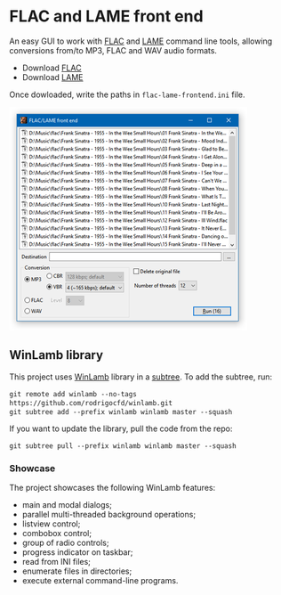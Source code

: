 # FLAC and LAME front end

An easy GUI to work with [FLAC](https://en.wikipedia.org/wiki/FLAC) and [LAME](https://en.wikipedia.org/wiki/LAME) command line tools, allowing conversions from/to MP3, FLAC and WAV audio formats.

* Download [FLAC](https://ftp.osuosl.org/pub/xiph/releases/flac/)
* Download [LAME](http://www.rarewares.org/mp3-lame-bundle.php)

Once dowloaded, write the paths in `flac-lame-frontend.ini` file.

![Screenshot](screenshot-75.png)

## WinLamb library

This project uses [WinLamb](https://github.com/rodrigocfd/winlamb) library in a [subtree](http://bluedesk.blogspot.com.br/2017/06/trying-out-git-subtree.html). To add the subtree, run:

```
git remote add winlamb --no-tags https://github.com/rodrigocfd/winlamb.git
git subtree add --prefix winlamb winlamb master --squash
```

If you want to update the library, pull the code from the repo:

```
git subtree pull --prefix winlamb winlamb master --squash
```

### Showcase

The project showcases the following WinLamb features:

* main and modal dialogs;
* parallel multi-threaded background operations;
* listview control;
* combobox control;
* group of radio controls;
* progress indicator on taskbar;
* read from INI files;
* enumerate files in directories;
* execute external command-line programs.
